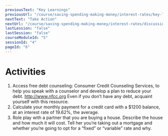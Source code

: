 ```yaml
---
previousText: "Key Learnings"
previousUrl: "/course/saving-spending-making-money/interest-rates/key-learnings"
nextText: "Take Action"
nextUrl: "/course/saving-spending-making-money/interest-rates/discussion"
lastLession: "false"
lastSession: "false"
courseModuleId: "5"
sessionId: "4"
pageId: "6"
---
```



# Activities

1. Access free debt counseling: Consumer Credit Counseling Services, to help  you speak with a counselor and develop a plan to reduce your debt. http://www.nfcc.org  Even if you don’t have any debt, acquaint yourself with this resource.
2. Calculate your monthly payment for a credit card with a $1200 balance, at an interest rate of 19.62%, the average. 
3. Role play with a partner that you are buying a house. Describe the house and how much it will cost. Tell her you’re taking out a mortgage and whether you’re going to opt for a “fixed” or “variable” rate and why. 
